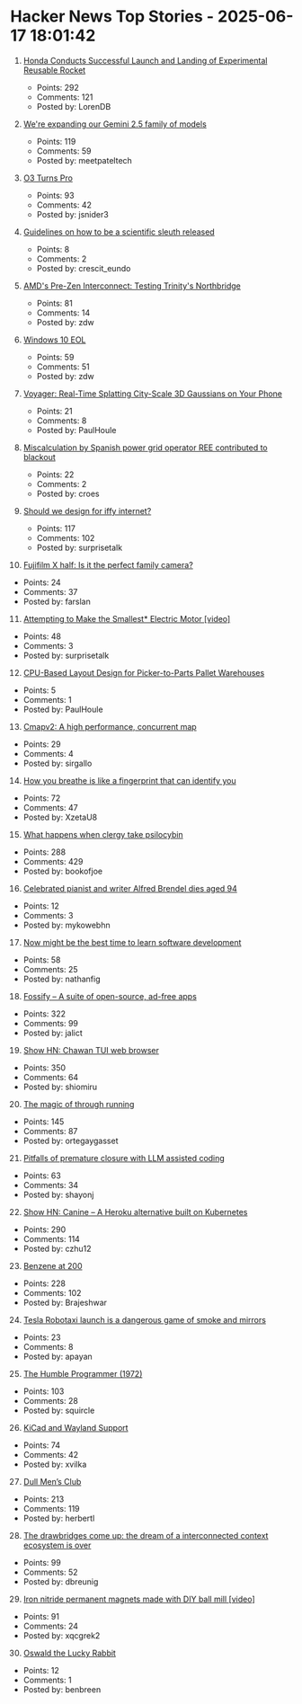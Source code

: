 # Hacker News Top Stories - 2025-06-17 18:01:42

1. [Honda Conducts Successful Launch and Landing of Experimental Reusable Rocket](https://global.honda/en/topics/2025/c_2025-06-17ceng.html)
   - Points: 292
   - Comments: 121
   - Posted by: LorenDB

2. [We're expanding our Gemini 2.5 family of models](https://blog.google/products/gemini/gemini-2-5-model-family-expands/)
   - Points: 119
   - Comments: 59
   - Posted by: meetpateltech

3. [O3 Turns Pro](https://thezvi.substack.com/p/o3-turns-pro)
   - Points: 93
   - Comments: 42
   - Posted by: jsnider3

4. [Guidelines on how to be a scientific sleuth released](https://osf.io/2kdez/wiki/home/)
   - Points: 8
   - Comments: 2
   - Posted by: crescit_eundo

5. [AMD's Pre-Zen Interconnect: Testing Trinity's Northbridge](https://chipsandcheese.com/p/amds-pre-zen-interconnect-testing)
   - Points: 81
   - Comments: 14
   - Posted by: zdw

6. [Windows 10 EOL](https://solhsa.com/oldernews2025.html#WINDOWS-10-EOL)
   - Points: 59
   - Comments: 51
   - Posted by: zdw

7. [Voyager: Real-Time Splatting City-Scale 3D Gaussians on Your Phone](https://arxiv.org/abs/2506.02774)
   - Points: 21
   - Comments: 8
   - Posted by: PaulHoule

8. [Miscalculation by Spanish power grid operator REE contributed to blackout](https://www.reuters.com/business/energy/investigation-into-spains-april-28-blackout-shows-no-evidence-cyberattack-2025-06-17/)
   - Points: 22
   - Comments: 2
   - Posted by: croes

9. [Should we design for iffy internet?](https://bytes.zone/posts/should-we-design-for-iffy-internet/)
   - Points: 117
   - Comments: 102
   - Posted by: surprisetalk

10. [Fujifilm X half: Is it the perfect family camera?](https://arslan.io/2025/06/14/fujifilm-x-half-is-it-the-perfect-family-camera/)
   - Points: 24
   - Comments: 37
   - Posted by: farslan

11. [Attempting to Make the Smallest* Electric Motor [video]](https://www.youtube.com/watch?v=6x_NMytSA90)
   - Points: 48
   - Comments: 3
   - Posted by: surprisetalk

12. [CPU-Based Layout Design for Picker-to-Parts Pallet Warehouses](https://arxiv.org/abs/2506.04266)
   - Points: 5
   - Comments: 1
   - Posted by: PaulHoule

13. [Cmapv2: A high performance, concurrent map](https://github.com/sirgallo/cmapv2)
   - Points: 29
   - Comments: 4
   - Posted by: sirgallo

14. [How you breathe is like a fingerprint that can identify you](https://www.nature.com/articles/d41586-025-01835-0)
   - Points: 72
   - Comments: 47
   - Posted by: XzetaU8

15. [What happens when clergy take psilocybin](https://nautil.us/clergy-blown-away-by-psilocybin-1217112/)
   - Points: 288
   - Comments: 429
   - Posted by: bookofjoe

16. [Celebrated pianist and writer Alfred Brendel dies aged 94](https://www.theguardian.com/music/2025/jun/17/celebrated-pianist-and-writer-alfred-brendel-dies-aged-94)
   - Points: 12
   - Comments: 3
   - Posted by: mykowebhn

17. [Now might be the best time to learn software development](https://substack.com/home/post/p-165655726)
   - Points: 58
   - Comments: 25
   - Posted by: nathanfig

18. [Fossify – A suite of open-source, ad-free apps](https://github.com/FossifyOrg)
   - Points: 322
   - Comments: 99
   - Posted by: jalict

19. [Show HN: Chawan TUI web browser](https://chawan.net/news/chawan-0-2-0.html)
   - Points: 350
   - Comments: 64
   - Posted by: shiomiru

20. [The magic of through running](https://www.worksinprogress.news/p/the-magic-of-through-running)
   - Points: 145
   - Comments: 87
   - Posted by: ortegaygasset

21. [Pitfalls of premature closure with LLM assisted coding](https://www.shayon.dev/post/2025/164/pitfalls-of-premature-closure-with-llm-assisted-coding/)
   - Points: 63
   - Comments: 34
   - Posted by: shayonj

22. [Show HN: Canine – A Heroku alternative built on Kubernetes](https://github.com/czhu12/canine)
   - Points: 290
   - Comments: 114
   - Posted by: czhu12

23. [Benzene at 200](https://www.chemistryworld.com/opinion/benzene-at-200/4021504.article)
   - Points: 228
   - Comments: 102
   - Posted by: Brajeshwar

24. [Tesla Robotaxi launch is a dangerous game of smoke and mirrors](https://electrek.co/2025/06/16/tesla-robotaxi-launch-dangerous-game-smoke-mirrors/)
   - Points: 23
   - Comments: 8
   - Posted by: apayan

25. [The Humble Programmer (1972)](https://www.cs.utexas.edu/~EWD/transcriptions/EWD03xx/EWD340.html)
   - Points: 103
   - Comments: 28
   - Posted by: squircle

26. [KiCad and Wayland Support](https://www.kicad.org/blog/2025/06/KiCad-and-Wayland-Support/)
   - Points: 74
   - Comments: 42
   - Posted by: xvilka

27. [Dull Men’s Club](https://www.theguardian.com/society/2025/jun/09/meet-the-members-of-the-dull-mens-club-some-of-them-would-bore-the-ears-off-you)
   - Points: 213
   - Comments: 119
   - Posted by: herbertl

28. [The drawbridges come up: the dream of a interconnected context ecosystem is over](https://www.dbreunig.com/2025/06/16/drawbridges-go-up.html)
   - Points: 99
   - Comments: 52
   - Posted by: dbreunig

29. [Iron nitride permanent magnets made with DIY ball mill [video]](https://www.youtube.com/watch?v=M6XIgdS1rzs)
   - Points: 91
   - Comments: 24
   - Posted by: xqcgrek2

30. [Oswald the Lucky Rabbit](https://en.wikipedia.org/wiki/Oswald_the_Lucky_Rabbit)
   - Points: 12
   - Comments: 1
   - Posted by: benbreen

